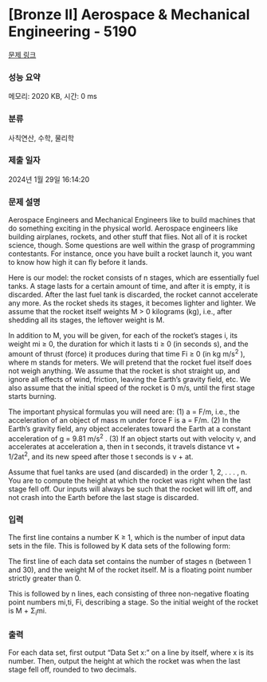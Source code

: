 # [Bronze II] Aerospace & Mechanical Engineering - 5190 

[문제 링크](https://www.acmicpc.net/problem/5190) 

### 성능 요약

메모리: 2020 KB, 시간: 0 ms

### 분류

사칙연산, 수학, 물리학

### 제출 일자

2024년 1월 29일 16:14:20

### 문제 설명

<p>Aerospace Engineers and Mechanical Engineers like to build machines that do something exciting in the physical world. Aerospace engineers like building airplanes, rockets, and other stuff that flies. Not all of it is rocket science, though. Some questions are well within the grasp of programming contestants. For instance, once you have built a rocket launch it, you want to know how high it can fly before it lands.</p>

<p>Here is our model: the rocket consists of n stages, which are essentially fuel tanks. A stage lasts for a certain amount of time, and after it is empty, it is discarded. After the last fuel tank is discarded, the rocket cannot accelerate any more. As the rocket sheds its stages, it becomes lighter and lighter. We assume that the rocket itself weights M > 0 kilograms (kg), i.e., after shedding all its stages, the leftover weight is M.</p>

<p>In addition to M, you will be given, for each of the rocket’s stages i, its weight mi ≥ 0, the duration for which it lasts ti ≥ 0 (in seconds s), and the amount of thrust (force) it produces during that time Fi ≥ 0 (in kg m/s<sup>2</sup> ), where m stands for meters. We will pretend that the rocket fuel itself does not weigh anything. We assume that the rocket is shot straight up, and ignore all effects of wind, friction, leaving the Earth’s gravity field, etc. We also assume that the initial speed of the rocket is 0 m/s, until the first stage starts burning. </p>

<p>The important physical formulas you will need are: (1) a = F/m, i.e., the acceleration of an object of mass m under force F is a = F/m. (2) In the Earth’s gravity field, any object accelerates toward the Earth at a constant acceleration of g = 9.81 m/s<sup>2</sup> . (3) If an object starts out with velocity v, and accelerates at acceleration a, then in t seconds, it travels distance vt + 1/2at<sup>2</sup>, and its new speed after those t seconds is v + at. </p>

<p>Assume that fuel tanks are used (and discarded) in the order 1, 2, . . . , n. You are to compute the height at which the rocket was right when the last stage fell off. Our inputs will always be such that the rocket will lift off, and not crash into the Earth before the last stage is discarded.</p>

### 입력 

 <p>The first line contains a number K ≥ 1, which is the number of input data sets in the file. This is followed by K data sets of the following form:</p>

<p>The first line of each data set contains the number of stages n (between 1 and 30), and the weight M of the rocket itself. M is a floating point number strictly greater than 0.</p>

<p>This is followed by n lines, each consisting of three non-negative floating point numbers mi,ti, Fi, describing a stage. So the initial weight of the rocket is M + Σ<sub>i</sub>mi.</p>

### 출력 

 <p>For each data set, first output “Data Set x:” on a line by itself, where x is its number. Then, output the height at which the rocket was when the last stage fell off, rounded to two decimals.</p>

